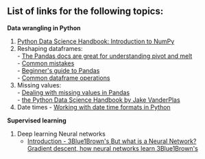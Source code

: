 ## List of links for the following topics:

**Data wrangling in Python**  
  1. [Python Data Science Handbook: Introduction to NumPy](https://jakevdp.github.io/PythonDataScienceHandbook/02.00-introduction-to-numpy.html)
  2. Reshaping dataframes:  
    - [The Pandas docs are great for understanding pivot and melt](https://pandas.pydata.org/pandas-docs/stable/user_guide/reshaping.html)  
    - [Common mistakes](https://nikgrozev.com/2015/07/01/reshaping-in-pandas-pivot-pivot-table-stack-and-unstack-explained-with-pictures/)  
    - [Beginner's guide to Pandas](https://pandas.pydata.org/pandas-docs/stable/getting_started/10min.html)  
    - [Common dataframe operations](https://towardsdatascience.com/21-pandas-operations-for-absolute-beginners-5653e54f4cda) 
  3. Missing values:  
    - [Dealing with missing values in Pandas](https://pandas.pydata.org/pandas-docs/stable/user_guide/missing_data.html)   
    - [the Python Data Science Handbook by Jake VanderPlas](https://jakevdp.github.io/PythonDataScienceHandbook/03.04-missing-values.html)   
  4. Date times
    - [Working with date time formats in Python](https://jakevdp.github.io/PythonDataScienceHandbook/03.11-working-with-time-series.html)
    
    
    
**Supervised learning**
  1. Deep learning
      Neural networks
        - [Introduction - 3Blue1Brown's But what is a Neural Network?](https://www.youtube.com/watch?v=aircAruvnKk&list=PLZHQObOWTQDNU6R1_67000Dx_ZCJB-3pi)  
        [Gradient descent, how neural networks learn 3Blue1Brown's](https://www.youtube.com/watch?v=IHZwWFHWa-w&index=2&list=PLZHQObOWTQDNU6R1_67000Dx_ZCJB-3pi)
  

